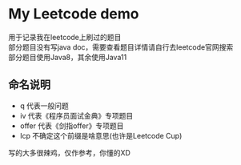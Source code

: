 # My Leetcode demo
用于记录我在leetcode上刷过的题目  
部分题目没有写java doc，需要查看题目详情请自行去leetcode官网搜索  
部分题目使用Java8，其余使用Java11

## 命名说明
* q     代表一般问题
* iv    代表《程序员面试金典》专项题目
* offer 代表《剑指offer》专项题目
* lcp   不确定这个前缀是啥意思(也许是Leetcode Cup)

写的大多很辣鸡，仅作参考，你懂的XD